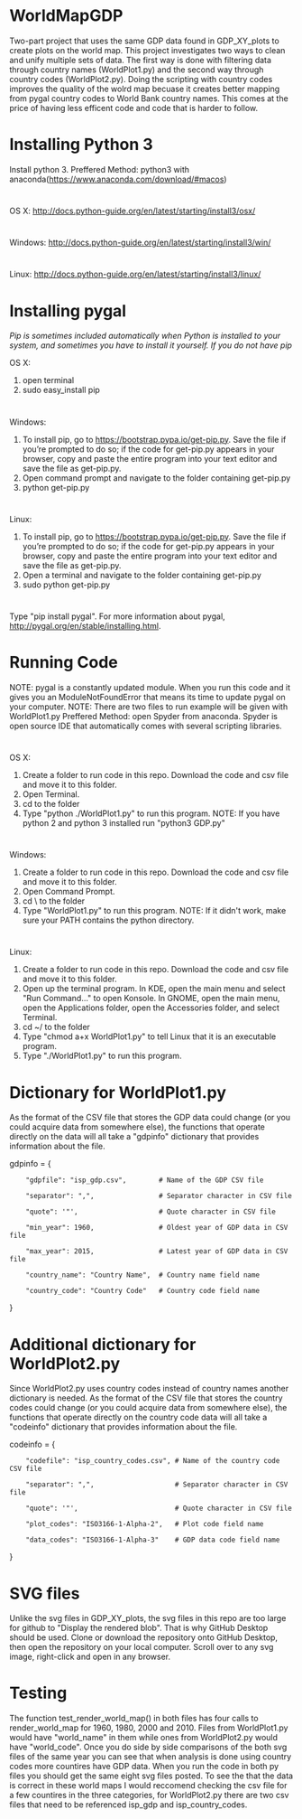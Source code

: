 # WorldMapGDP
Two-part project that uses the same GDP data found in GDP_XY_plots to create plots on the world map. This project investigates two ways to clean and unify multiple sets of data. The first way is done with filtering data through country names (WorldPlot1.py) and the second way through country codes (WorldPlot2.py). Doing the scripting with country codes improves the quality of the wolrd map becuase it creates better mapping from pygal country codes to World Bank country names. This comes at the price of having less efficent code and code that is harder to follow. 
# Installing Python 3
Install python 3. 
Preffered Method: 
python3 with anaconda(https://www.anaconda.com/download/#macos)
#
OS X: 
http://docs.python-guide.org/en/latest/starting/install3/osx/
#
Windows: 
http://docs.python-guide.org/en/latest/starting/install3/win/
#
Linux: 
http://docs.python-guide.org/en/latest/starting/install3/linux/
# Installing pygal
*Pip is sometimes included automatically when Python is installed to your system, and sometimes you have to install it yourself. 
If you do not have pip*

OS X: 
1. open terminal
2. sudo easy_install pip
#
Windows: 
1. To install pip, go to https://bootstrap.pypa.io/get-pip.py. Save the file if you’re prompted to do so; if the code for get-pip.py appears in your browser, copy and paste the entire program into your text editor and save the file as get-pip.py.
2. Open command prompt and navigate to the folder containing get-pip.py 
3. python get-pip.py
#
Linux: 
1. To install pip, go to https://bootstrap.pypa.io/get-pip.py. Save the file if you’re prompted to do so; if the code for get-pip.py appears in your browser, copy and paste the entire program into your text editor and save the file as get-pip.py.
2. Open a terminal and navigate to the folder containing get-pip.py
3. sudo python get-pip.py
#
Type "pip install pygal". For more information about pygal, http://pygal.org/en/stable/installing.html.
# Running Code 
NOTE: pygal is a constantly updated module. When you run this code and it gives you an ModuleNotFoundError that means its time to update pygal on your computer. 
NOTE: There are two files to run example will be given with WorldPlot1.py
Preffered Method: open Spyder from anaconda. Spyder is open source IDE that automatically comes with several scripting libraries.
#
OS X: 
1. Create a folder to run code in this repo. Download the code and csv file and move it to this folder.
2. Open Terminal.
3. cd to the folder
4. Type "python ./WorldPlot1.py" to run this program. 
NOTE: If you have python 2 and python 3 installed run "python3 GDP.py"
#
Windows:
1. Create a folder to run code in this repo. Download the code and csv file and move it to this folder.
2. Open Command Prompt.
3. cd \ to the folder
4. Type "WorldPlot1.py" to run this program. 
NOTE: If it didn't work, make sure your PATH contains the python directory.
#
Linux: 
1. Create a folder to run code in this repo. Download the code and csv file and move it to this folder.
2. Open up the terminal program. In KDE, open the main menu and select "Run Command..." to open Konsole. In GNOME, open the main menu, open the Applications folder, open the Accessories folder, and select Terminal.
3. cd ~/ to the folder
4. Type "chmod a+x WorldPlot1.py" to tell Linux that it is an executable program.
5. Type "./WorldPlot1.py" to run this program. 
# Dictionary for WorldPlot1.py
As the format of the CSV file that stores the GDP data could change (or you could acquire data from somewhere else), the functions that operate directly on the data will all take a "gdpinfo" dictionary that provides information about the file.  

gdpinfo = 
{

        "gdpfile": "isp_gdp.csv",        # Name of the GDP CSV file
        
        "separator": ",",                # Separator character in CSV file
        
        "quote": '"',                    # Quote character in CSV file
        
        "min_year": 1960,                # Oldest year of GDP data in CSV file
        
        "max_year": 2015,                # Latest year of GDP data in CSV file
        
        "country_name": "Country Name",  # Country name field name
        
        "country_code": "Country Code"   # Country code field name
        
}
# Additional dictionary for WorldPlot2.py
Since WorldPlot2.py uses country codes instead of country names another dictionary is needed. As the format of the CSV file that stores the country codes could change (or you could acquire data from somewhere else), the functions that operate directly on the country code data will all take a "codeinfo" dictionary that provides information about the file. 

codeinfo = 
{

        "codefile": "isp_country_codes.csv", # Name of the country code CSV file
        
        "separator": ",",                    # Separator character in CSV file
        
        "quote": '"',                        # Quote character in CSV file
        
        "plot_codes": "ISO3166-1-Alpha-2",   # Plot code field name
        
        "data_codes": "ISO3166-1-Alpha-3"    # GDP data code field name
}
# SVG files
Unlike the svg files in GDP_XY_plots, the svg files in this repo are too large for github to "Display the rendered blob". That is why GitHub Desktop should be used. Clone or download the repository onto GitHub Desktop, then open the repository on your local computer. Scroll over to any svg image, right-click and open in any browser. 
# Testing
The function test_render_world_map() in both files has four calls to render_world_map for 1960, 1980, 2000 and 2010. Files from WorldPlot1.py would have "world_name" in them while ones from WorldPlot2.py would have "world_code". Once you do side by side comparisons of the both svg files of the same year you can see that when analysis is done using country codes more countires have GDP data. When you run the code in both py files you should get the same eight svg files posted. To see the that the data is correct in these world maps I would reccomend checking the csv file for a few countires in the three categories, for WorldPlot2.py there are two csv files that need to be referenced isp_gdp and isp_country_codes.
